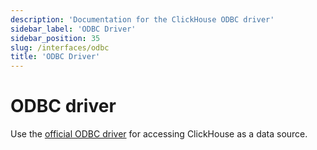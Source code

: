 ```yaml
---
description: 'Documentation for the ClickHouse ODBC driver'
sidebar_label: 'ODBC Driver'
sidebar_position: 35
slug: /interfaces/odbc
title: 'ODBC Driver'
---
```


# ODBC driver

Use the [official ODBC driver](https://github.com/ClickHouse/clickhouse-odbc) for accessing ClickHouse as a data source.
